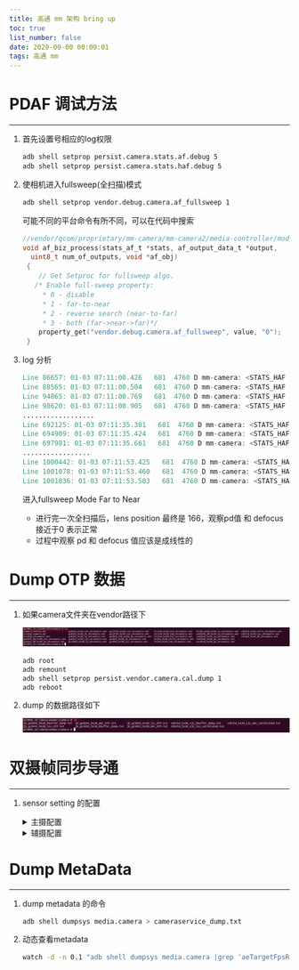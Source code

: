 ```yaml
---
title: 高通 mm 架构 bring up
toc: true
list_number: false
date: 2020-00-00 00:00:01
tags: 高通 mm 
---
```


# PDAF 调试方法

------

1. 首先设置号相应的log权限

   ```bash
   adb shell setprop persist.camera.stats.af.debug 5
   adb shell setprop persist.camera.stats.haf.debug 5
   ```

2. 使相机进入fullsweep(全扫描)模式

   ```bash
   adb shell setprop vendor.debug.camera.af_fullsweep 1
   ```

   可能不同的平台命令有所不同，可以在代码中搜索

   ```c
   //vendor/qcom/proprietary/mm-camera/mm-camera2/media-controller/modules/stats/q3a/af/af_biz.c
   void af_biz_process(stats_af_t *stats, af_output_data_t *output,
     uint8_t num_of_outputs, void *af_obj)
    {
       // Get Setproc for fullsweep algo.
      /* Enable full-sweep property:
        * 0 - disable
        * 1 - far-to-near
        * 2 - reverse search (near-to-far)
        * 3 - both (far->near->far)*/
       property_get("vendor.debug.camera.af_fullsweep", value, "0");
    }
   ```

3. log 分析

   ```verilog
   Line 86657: 01-03 07:11:00.426   681  4760 D mm-camera: <STATS_HAF >< HIGH> 3586: af_pdaf_proc_pd_single: roi(0) lens_pos=438 index=14, pd=-10.02, defocus(um)=-248, conf=537, is_conf=FALSE, not_conf_cnt=13, is_stable=TRUE
   Line 88565: 01-03 07:11:00.504   681  4760 D mm-camera: <STATS_HAF >< HIGH> 3586: af_pdaf_proc_pd_single: roi(0) lens_pos=438 index=16, pd=-10.24, defocus(um)=-253, conf=559, is_conf=FALSE, not_conf_cnt=15, is_stable=TRUE
   Line 94865: 01-03 07:11:00.769   681  4760 D mm-camera: <STATS_HAF >< HIGH> 3586: af_pdaf_proc_pd_single: roi(0) lens_pos=434 index=22, pd=-10.55, defocus(um)=-262, conf=532, is_conf=FALSE, not_conf_cnt=21, is_stable=TRUE
   Line 98620: 01-03 07:11:00.905   681  4760 D mm-camera: <STATS_HAF >< HIGH> 3586: af_pdaf_proc_pd_single: roi(0) lens_pos=432 index=26, pd=-10.45, defocus(um)=-259, conf=547, is_conf=FALSE, not_conf_cnt=25, is_stable=TRUE
   ..................
   Line 692125: 01-03 07:11:35.301   681  4760 D mm-camera: <STATS_HAF >< HIGH> 3586: af_pdaf_proc_pd_single: roi(0) lens_pos=4 index=34, pd=6.69, defocus(um)=166, conf=916, is_conf=FALSE, not_conf_cnt=259, is_stable=TRUE
   Line 694909: 01-03 07:11:35.424   681  4760 D mm-camera: <STATS_HAF >< HIGH> 3586: af_pdaf_proc_pd_single: roi(0) lens_pos=2 index=37, pd=6.72, defocus(um)=166, conf=917, is_conf=FALSE, not_conf_cnt=262, is_stable=TRUE
   Line 697981: 01-03 07:11:35.661   681  4760 D mm-camera: <STATS_HAF >< HIGH> 3586: af_pdaf_proc_pd_single: roi(0) lens_pos=0 index=43, pd=6.83, defocus(um)=169, conf=945, is_conf=FALSE, not_conf_cnt=268, is_stable=TRUE
   .................
   Line 1000442: 01-03 07:11:53.425   681  4760 D mm-camera: <STATS_HAF >< HIGH> 3586: af_pdaf_proc_pd_single: roi(0) lens_pos=166 index=36, pd=-0.06, defocus(um)=-1, conf=705, is_conf=TRUE, not_conf_cnt=0, is_stable=TRUE
   Line 1001078: 01-03 07:11:53.460   681  4760 D mm-camera: <STATS_HAF >< HIGH> 3586: af_pdaf_proc_pd_single: roi(0) lens_pos=166 index=37, pd=0.05, defocus(um)=1, conf=695, is_conf=TRUE, not_conf_cnt=0, is_stable=TRUE
   Line 1001836: 01-03 07:11:53.503   681  4760 D mm-camera: <STATS_HAF >< HIGH> 3586: af_pdaf_proc_pd_single: roi(0) lens_pos=166 index=38, pd=0.15, defocus(um)=3, conf=731, is_conf=TRUE, not_conf_cnt=0, is_stable=TRUE
   ```

   进入fullsweep Mode Far to Near

   - 进行完一次全扫描后，lens position 最终是 166，观察pd值 和 defocus 接近于0 表示正常
   - 过程中观察 pd 和 defocus 值应该是成线性的 

#  Dump OTP 数据

------

1. 如果camera文件夹在vendor路径下

   ![camera 配置路径](%E9%AB%98%E9%80%9A%20mm%20%E6%9E%B6%E6%9E%84%20bring%20up/image-20201130153505584.png)

   ```mariadb
   adb root
   adb remount
   adb shell setprop persist.vendor.camera.cal.dump 1
   adb reboot
   ```

2. dump 的数据路径如下

   ![OTP 数据路径](%E9%AB%98%E9%80%9A%20mm%20%E6%9E%B6%E6%9E%84%20bring%20up/image-20201130153815551.png)



# 双摄帧同步导通

------

1. sensor setting 的配置

   <details>
   <summary>主摄配置</summary>
   
   ```c
   //vendor/qcom/proprietary/mm-camera/mm-camera2/media-controller/modules/sensors/sensor/libs/hi1336_hs70_hlt/hi1336_lib.h
   #define DUAL_CAM_MASTER_SETTINGS \
   { \
     {0x0250, 0x0100, 0x0000}, \
     {0x0254, 0x1c00, 0x0000}, \
     {0x0256, 0x0000, 0x0000}, \
     {0x0258, 0x0001, 0x0000}, \
     {0x025A, 0x0000, 0x0000}, \
     {0x025C, 0x0000, 0x0000}, \
   }
   
   static sensor_lib_t sensor_lib_ptr =
   {
     .dualcam_master_settings =
     {
       .reg_setting_a = DUAL_CAM_MASTER_SETTINGS,
       .addr_type = CAMERA_I2C_WORD_ADDR,
       .data_type = CAMERA_I2C_WORD_DATA,
       .delay = 0,
       .size = 6,
     },
   }
   ```
   
   </details>
   
      <details>
   <summary>辅摄配置</summary>
   
   ```c
   #define DUAL_CAM_SLAVE_SETTINGS \
   { \
       {0x3002, 0x00, 0x00}, \
       {0x3823, 0x30, 0x00}, \
       {0x3824, 0x00, 0x00}, \
       {0x3825, 0x20, 0x00}, \
       {0x3826, 0x00, 0x00}, \
       {0x3827, 0x04, 0x00}, \
   }
   
   static sensor_lib_t sensor_lib_ptr =
   {
       .dualcam_slave_settings =
       {
         .reg_setting_a = DUAL_CAM_SLAVE_SETTINGS,
         .addr_type = CAMERA_I2C_WORD_ADDR,
         .data_type = CAMERA_I2C_BYTE_DATA,
         .delay = 0,
         .size = 6,
       },
   }
   ```
   
   </details>

# Dump MetaData 

------

1. dump metadata 的命令

   ```bash
   adb shell dumpsys media.camera > cameraservice_dump.txt
   ```

2. 动态查看metadata

   ```bash
   watch -d -n 0.1 "adb shell dumpsys media.camera |grep 'aeTargetFpsRange' -A 3"
   ```

   